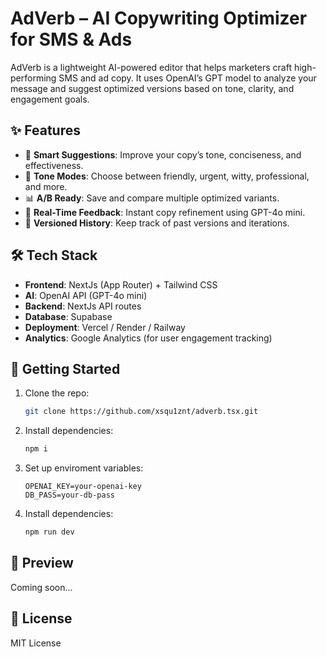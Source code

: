 # AdVerb – AI Copywriting Optimizer for SMS & Ads

AdVerb is a lightweight AI-powered editor that helps marketers craft high-performing SMS and ad copy. It uses OpenAI’s GPT model to analyze your message and suggest optimized versions based on tone, clarity, and engagement goals.

## ✨ Features

- 🧠 **Smart Suggestions**: Improve your copy’s tone, conciseness, and effectiveness.
- 🎯 **Tone Modes**: Choose between friendly, urgent, witty, professional, and more.
- 📊 **A/B Ready**: Save and compare multiple optimized variants.
- 💬 **Real-Time Feedback**: Instant copy refinement using GPT-4o mini.
- 📁 **Versioned History**: Keep track of past versions and iterations.

## 🛠 Tech Stack

- **Frontend**: NextJs (App Router) + Tailwind CSS
- **AI**: OpenAI API (GPT-4o mini)
- **Backend**: NextJs API routes
- **Database**: Supabase
- **Deployment**: Vercel / Render / Railway
- **Analytics**: Google Analytics (for user engagement tracking)

## 🚀 Getting Started

1. Clone the repo:
    ```bash
    git clone https://github.com/xsqu1znt/adverb.tsx.git
    ```
2. Install dependencies:
    ```bash
    npm i
    ```
3. Set up enviroment variables:
    ```env
    OPENAI_KEY=your-openai-key
    DB_PASS=your-db-pass
    ```
4. Install dependencies:
    ```bash
    npm run dev
    ```

## 📸 Preview

Coming soon...

## 📄 License

MIT License
